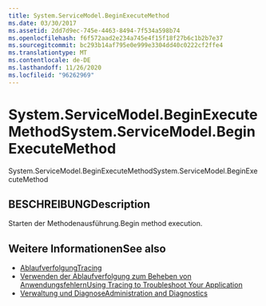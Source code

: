 ```yaml
---
title: System.ServiceModel.BeginExecuteMethod
ms.date: 03/30/2017
ms.assetid: 2dd7d9ec-745e-4463-8494-7f534a598b74
ms.openlocfilehash: f6f572aad2e234a745e4f15f18f27b6c1b2b7e37
ms.sourcegitcommit: bc293b14af795e0e999e3304dd40c0222cf2ffe4
ms.translationtype: MT
ms.contentlocale: de-DE
ms.lasthandoff: 11/26/2020
ms.locfileid: "96262969"
---
```

# <a name="systemservicemodelbeginexecutemethod"></a><span data-ttu-id="759a8-102">System.ServiceModel.BeginExecuteMethod</span><span class="sxs-lookup"><span data-stu-id="759a8-102">System.ServiceModel.BeginExecuteMethod</span></span>

<span data-ttu-id="759a8-103">System.ServiceModel.BeginExecuteMethod</span><span class="sxs-lookup"><span data-stu-id="759a8-103">System.ServiceModel.BeginExecuteMethod</span></span>  
  
## <a name="description"></a><span data-ttu-id="759a8-104">BESCHREIBUNG</span><span class="sxs-lookup"><span data-stu-id="759a8-104">Description</span></span>  

 <span data-ttu-id="759a8-105">Starten der Methodenausführung.</span><span class="sxs-lookup"><span data-stu-id="759a8-105">Begin method execution.</span></span>  
  
## <a name="see-also"></a><span data-ttu-id="759a8-106">Weitere Informationen</span><span class="sxs-lookup"><span data-stu-id="759a8-106">See also</span></span>

- [<span data-ttu-id="759a8-107">Ablaufverfolgung</span><span class="sxs-lookup"><span data-stu-id="759a8-107">Tracing</span></span>](index.md)
- [<span data-ttu-id="759a8-108">Verwenden der Ablaufverfolgung zum Beheben von Anwendungsfehlern</span><span class="sxs-lookup"><span data-stu-id="759a8-108">Using Tracing to Troubleshoot Your Application</span></span>](using-tracing-to-troubleshoot-your-application.md)
- [<span data-ttu-id="759a8-109">Verwaltung und Diagnose</span><span class="sxs-lookup"><span data-stu-id="759a8-109">Administration and Diagnostics</span></span>](../index.md)
